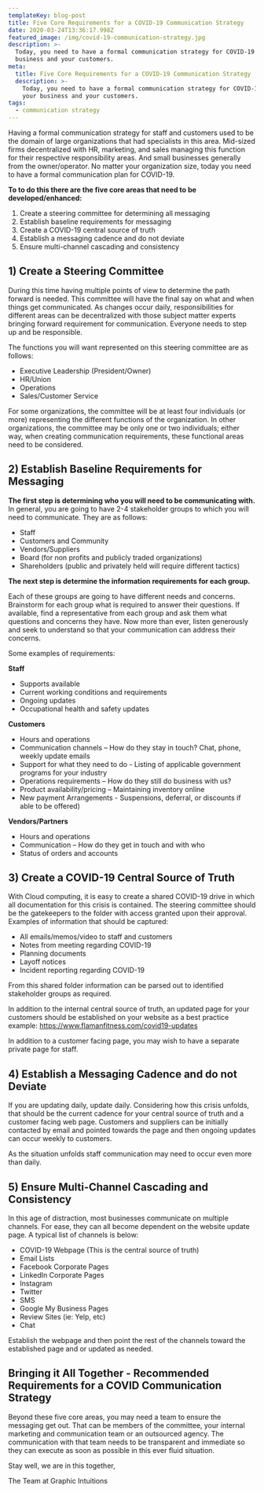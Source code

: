 ```yaml
---
templateKey: blog-post
title: Five Core Requirements for a COVID-19 Communication Strategy
date: 2020-03-24T13:36:17.998Z
featured_image: /img/covid-19-communication-strategy.jpg
description: >-
  Today, you need to have a formal communication strategy for COVID-19 for your
  business and your customers.
meta:
  title: Five Core Requirements for a COVID-19 Communication Strategy
  description: >-
    Today, you need to have a formal communication strategy for COVID-19 for
    your business and your customers.
tags:
  - communication strategy
---
```

Having a formal communication strategy for staff and customers used to be the domain of large organizations that had specialists in this area. Mid-sized firms decentralized with HR, marketing, and sales managing this function for their respective responsibility areas. And small businesses generally from the owner/operator. No matter your organization size, today you need to have a formal communication plan for COVID-19.

**To to do this there are the five core areas that need to be developed/enhanced:** 

1. Create a steering committee for determining all messaging
2. Establish baseline requirements for messaging
3. Create a COVID-19 central source of truth
4. Establish a messaging cadence and do not deviate
5. Ensure multi-channel cascading and consistency 

## 1) Create a Steering Committee

During this time having multiple points of view to determine the path forward is needed. This committee will have the final say on what and when things get communicated. As changes occur daily, responsibilities for different areas can be decentralized with those subject matter experts bringing forward requirement for communication. Everyone needs to step up and be responsible.

The functions you will want represented on this steering committee are as follows: 

* Executive Leadership (President/Owner)
* HR/Union
* Operations
* Sales/Customer Service

For some organizations, the committee will be at least four individuals (or more) representing the different functions of the organization. In other organizations, the committee may be only one or two individuals; either way, when creating communication requirements, these functional areas need to be considered.

## 2) Establish Baseline Requirements for Messaging

**The first step is determining who you will need to be communicating with.** In general, you are going to have 2-4 stakeholder groups to which you will need to communicate. They are as follows:

* Staff 
* Customers and Community
* Vendors/Suppliers 
* Board (for non profits and publicly traded organizations) 
* Shareholders (public and privately held will require different tactics) 

**The next step is determine the information requirements for each group.**

Each of these groups are going to have different needs and concerns. Brainstorm for each group what is required to answer their questions. If available, find a representative from each group and ask them what questions and concerns they have. Now more than ever, listen generously and seek to understand so that your communication can address their concerns.

Some examples of requirements: 

**Staff**

* Supports available
* Current working conditions and requirements
* Ongoing updates 
* Occupational health and safety updates

**Customers**

* Hours and operations
* Communication channels – How do they stay in touch? Chat, phone, weekly update emails
* Support for what they need to do - Listing of applicable government programs for your industry
* Operations requirements – How do they still do business with us?
* Product availability/pricing – Maintaining inventory online
* New payment Arrangements - Suspensions, deferral, or discounts if able to be offered)

**Vendors/Partners**

* Hours and operations
* Communication – How do they get in touch and with who
* Status of orders and accounts

## 3) Create a COVID-19 Central Source of Truth

With Cloud computing, it is easy to create a shared COVID-19 drive in which all documentation for this crisis is contained. The steering committee should be the gatekeepers to the folder with access granted upon their approval. Examples of information that should be captured:

* All emails/memos/video to staff and customers
* Notes from meeting regarding COVID-19
* Planning documents
* Layoff notices
* Incident reporting regarding COVID-19

From this shared folder information can be parsed out to identified stakeholder groups as required.

In addition to the internal central source of truth, an updated page for your customers should be established on your website as a best practice example: <https://www.flamanfitness.com/covid19-updates>

In addition to a customer facing page, you may wish to have a separate private page for staff. 

## 4) Establish a Messaging Cadence and do not Deviate

If you are updating daily, update daily. Considering how this crisis unfolds, that should be the current cadence for your central source of truth and a customer facing web page. Customers and suppliers can be initially contacted by email and pointed towards the page and then ongoing updates can occur weekly to customers.

As the situation unfolds staff communication may need to occur even more than daily.

## 5) Ensure Multi-Channel Cascading and Consistency

In this age of distraction, most businesses communicate on multiple channels. For ease, they can all become dependent on the website update page. A typical list of channels is below:

* COVID-19 Webpage (This is the central source of truth)
* Email Lists
* Facebook Corporate Pages
* LinkedIn Corporate Pages
* Instagram
* Twitter
* SMS
* Google My Business Pages
* Review Sites (ie: Yelp, etc)
* Chat

Establish the webpage and then point the rest of the channels toward the established page and or updated as needed. 

## Bringing it All Together - Recommended Requirements for a COVID Communication Strategy

Beyond these five core areas, you may need a team to ensure the messaging get out. That can be members of the committee, your internal marketing and communication team or an outsourced agency. The communication with that team needs to be transparent and immediate so they can execute as soon as possible in this ever fluid situation.

Stay well, we are in this together,

The Team at Graphic Intuitions
